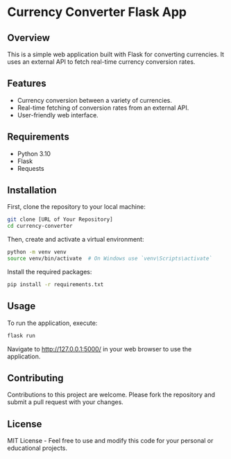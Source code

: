 # Currency Converter Flask App

## Overview
This is a simple web application built with Flask for converting currencies. It uses an external API to fetch real-time currency conversion rates.

## Features
- Currency conversion between a variety of currencies.
- Real-time fetching of conversion rates from an external API.
- User-friendly web interface.

## Requirements
- Python 3.10
- Flask
- Requests

## Installation

First, clone the repository to your local machine:

```bash
git clone [URL of Your Repository]
cd currency-converter
```
Then, create and activate a virtual environment:
```bash
python -m venv venv
source venv/bin/activate  # On Windows use `venv\Scripts\activate`
```

Install the required packages:
```bash
pip install -r requirements.txt
```
## Usage
To run the application, execute:
```bash
flask run
```

Navigate to http://127.0.0.1:5000/ in your web browser to use the application.

## Contributing

Contributions to this project are welcome. Please fork the repository and submit a pull request with your changes.

## License
MIT License - Feel free to use and modify this code for your personal or educational projects.
